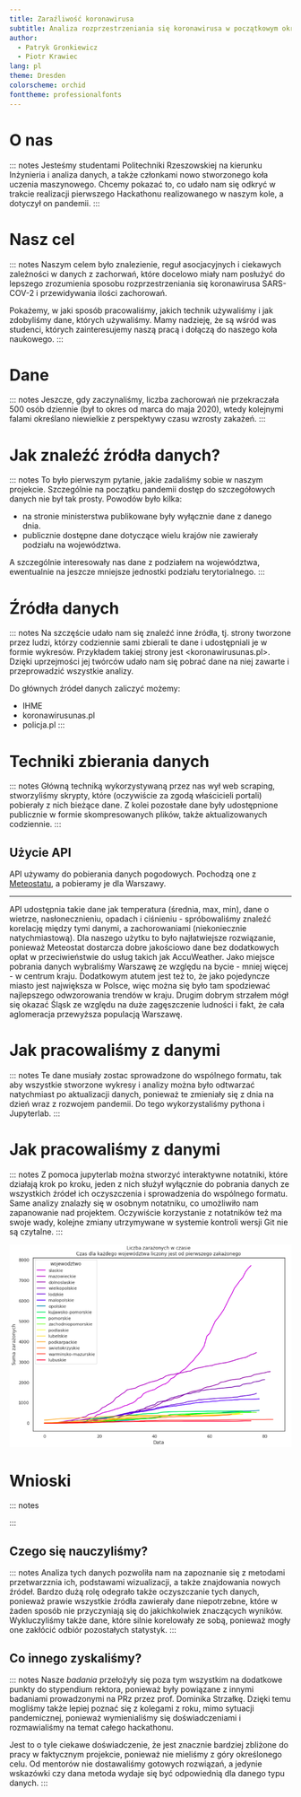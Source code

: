 ```yaml
---
title: Zaraźliwość koronawirusa
subtitle: Analiza rozprzestrzeniania się koronawirusa w początkowym okresie pandemii
author:
  - Patryk Gronkiewicz
  - Piotr Krawiec
lang: pl
theme: Dresden
colorscheme: orchid
fonttheme: professionalfonts
---
```


# O nas

::: notes
Jesteśmy studentami Politechniki Rzeszowskiej na kierunku Inżynieria i analiza
danych, a także członkami nowo stworzonego koła uczenia maszynowego. Chcemy
pokazać to, co udało nam się odkryć w trakcie realizacji pierwszego Hackathonu
realizowanego w naszym kole, a dotyczył on pandemii.
:::

[//]: # (Dodać logo koła naukowego)

# Nasz cel

::: notes
Naszym celem było znalezienie, reguł asocjacyjnych i ciekawych zależności w
danych z zachorwań, które docelowo miały nam posłużyć do lepszego zrozumienia
sposobu rozprzestrzeniania się koronawirusa SARS-COV-2 i przewidywania ilości
zachorowań.

Pokażemy, w jaki sposób pracowaliśmy, jakich technik używaliśmy i jak zdobyliśmy
dane, których używaliśmy. Mamy nadzieję, że są wśród was studenci, których
zainteresujemy naszą pracą i dołączą do naszego koła naukowego.
:::

# Dane

::: notes
Jeszcze, gdy zaczynaliśmy, liczba zachorowań nie przekraczała 500 osób
dziennie (był to okres od marca do maja 2020), wtedy kolejnymi falami określano
niewielkie z perspektywy czasu wzrosty zakażeń. 
:::

# Jak znaleźć źródła danych?

::: notes
To było pierwszym pytanie, jakie zadaliśmy sobie w naszym projekcie. Szczególnie
na początku pandemii dostęp do szczegółowych danych nie był tak prosty. Powodów
było kilka:

- na stronie ministerstwa publikowane były wyłącznie dane z danego dnia.
- publicznie dostępne dane dotyczące wielu krajów nie zawierały podziału na
  województwa.

A szczególnie interesowały nas dane z podziałem na województwa, ewentualnie na
jeszcze mniejsze jednostki podziału terytorialnego.
:::

# Źródła danych

::: notes
Na szczęście udało nam się znaleźć inne źródła, tj. strony tworzone przez ludzi,
którzy codziennie sami zbierali te dane i udostępniali je w formie wykresów.
Przykładem takiej strony jest <koronawirusunas.pl>. Dzięki uprzejmości jej
twórców udało nam się pobrać dane na niej zawarte i przeprowadzić wszystkie
analizy.

Do głównych źródeł danych zaliczyć możemy:

- IHME
- koronawirusunas.pl
- policja.pl
:::

# Techniki zbierania danych

::: notes
Główną techniką wykorzystywaną przez nas wył web scraping, stworzyliśmy skrypty,
które (oczywiście za zgodą właścicieli portali) pobierały z nich bieżące dane. Z
kolei pozostałe dane były udostępnione publicznie w formie skompresowanych
plików, także aktualizowanych codziennie.
:::

## Użycie API

API używamy do pobierania danych pogodowych. Pochodzą one z
[Meteostatu](https://meteostat.net/en/sources), a pobieramy je dla Warszawy.

---

API udostępnia takie dane jak temperatura (średnia, max, min), dane o wietrze,
nasłonecznieniu, opadach i ciśnieniu - spróbowaliśmy znaleźć korelację między
tymi danymi, a zachorowaniami (niekoniecznie natychmiastową). Dla naszego
użytku to było najłatwiejsze rozwiązanie, ponieważ Meteostat dostarcza dobre
jakościowo dane bez dodatkowych opłat w przeciwieństwie do usług takich jak
AccuWeather. Jako miejsce pobrania danych wybraliśmy Warszawę ze względu na
bycie - mniej więcej - w centrum kraju. Dodatkowym atutem jest też to, że
jako pojedyncze miasto jest największa w Polsce, więc można się było tam
spodziewać najlepszego odwzorowania trendów w kraju. Drugim dobrym strzałem
mógł się okazać Śląsk ze względu na duże zagęszczenie ludności i fakt, że
cała aglomeracja przewyższa populacją Warszawę. 


# Jak pracowaliśmy z danymi

::: notes
Te dane musiały zostac sprowadzone do wspólnego formatu, tak aby wszystkie
stworzone wykresy i analizy można było odtwarzać natychmiast po aktualizacji
danych, ponieważ te zmieniały się z dnia na dzień wraz z rozwojem pandemii. Do
tego wykorzystaliśmy pythona i Jupyterlab.
::: 

# Jak pracowaliśmy z danymi

::: notes
Z pomoca jupyterlab można stworzyć interaktywne notatniki, które działają krok
po kroku, jeden z nich służył wyłącznie do pobrania danych ze wszystkich źródeł
ich oczyszczenia i sprowadzenia do wspólnego formatu. Same analizy znalazły się
w osobnym notatniku, co umożliwiło nam zapanowanie nad projektem. Oczywiście
korzystanie z notatników też ma swoje wady, kolejne zmiany utrzymywane w
systemie kontroli wersji Git nie są czytalne.
:::

![Wykres zarażeń województwa + Polska](img/zar.png)

# Wnioski

::: notes

:::

## Czego się nauczyliśmy?

::: notes
Analiza tych danych pozwoliła nam na zapoznanie się z metodami przetwarzznia ich,
podstawami wizualizacji, a także znajdowania nowych źródeł. Bardzo dużą rolę
odegrało także oczyszczanie tych danych, ponieważ prawie wszystkie źródła
zawierały dane niepotrzebne, które w żaden sposób nie przyczyniają się do
jakichkolwiek znaczących wyników. Wykluczyliśmy także dane, które silnie
korelowały ze sobą, ponieważ mogły one zakłócić odbiór pozostałych statystyk.
:::

## Co innego zyskaliśmy?

::: notes
Nasze _badania_ przełożyły się poza tym wszystkim na dodatkowe punkty do
stypendium rektora, ponieważ były powiązane z innymi badaniami prowadzonymi na
PRz przez prof. Dominika Strzałkę. Dzięki temu mogliśmy także lepiej poznać się
z kolegami z roku, mimo sytuacji pandemicznej, ponieważ wymienialiśmy się
doświadczeniami i rozmawialiśmy na temat całego hackathonu.

Jest to o tyle ciekawe doświadczenie, że jest znacznie bardziej zbliżone do pracy
w faktycznym projekcie, ponieważ nie mieliśmy z góry określonego celu. Od
mentorów nie dostawaliśmy gotowych rozwiązań, a jedynie wskazówki czy dana metoda
wydaje się być odpowiednią dla danego typu danych.
:::
